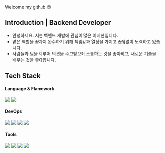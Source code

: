 Welcome my github :blush: <br/>

## Introduction | Backend Developer
- 안녕하세요. 저는 백엔드 개발에 관심이 많은 이지현입니다. <br/>
- 맡은 역할을 끝까지 완수하기 위해 책임감과 열정을 가지고 끊임없이 노력하고 있습니다. <br />
- 사람들과 팀을 이루어 의견을 주고받으며 소통하는 것을 좋아하고, 새로운 기술을 배우는 것을 좋아합니다. <br/>

##  Tech Stack
#### Language & Flamework
<p> 
  <img src="https://img.shields.io/badge/JAVA-007396?style=flat-square&logo=java&logoColor=white">
  <img src="https://img.shields.io/badge/springboot-6DB33F?style=flat-square&logo=springboot&logoColor=white">
</p>

#### DevOps
<p>
  <img src="https://img.shields.io/badge/AWS EC2-232F3E?style=flat-square&logo=Amazon AWS&logoColor=white"/>
  <img src="https://img.shields.io/badge/AWS RDS-232F3E?style=flat-square&logo=Amazon AWS&logoColor=white"/>
  <img src="https://img.shields.io/badge/Ubuntu-E95420?style=flat-square&logo=ubuntu&logoColor=white"/> 	
  <img src="https://img.shields.io/badge/MySQL-4479A1?style=flat-square&logo=MySQL&logoColor=white"/> 
</p>

#### Tools
<p>
  <img src="https://img.shields.io/badge/Postman-FF6C37?style=flat-square&logo=Postman&logoColor=white"/>
  <img src="https://img.shields.io/badge/Notion-000000?style=flat-square&logo=Notion&logoColor=white"/>
  <img src="https://img.shields.io/badge/Slack-4A154B?style=flat-square&logo=slack&logoColor=white">
  <img src="https://img.shields.io/badge/Github-181717?style=flat-square&logo=github&logoColor=white">
</p>
